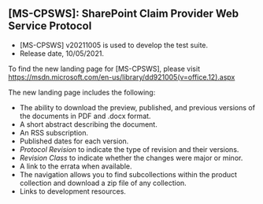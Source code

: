 ## [MS-CPSWS]: SharePoint Claim Provider Web Service Protocol
- [MS-CPSWS] v20211005 is used to develop the test suite.
- Release date, 10/05/2021.

To find the new landing page for [MS-CPSWS], please visit https://msdn.microsoft.com/en-us/library/dd921005(v=office.12).aspx

The new landing page includes the following:
- The ability to download the preview, published, and previous versions of the documents in PDF and .docx format.
- A short abstract describing the document.
- An RSS subscription.
- Published dates for each version.
- *Protocol Revision* to indicate the type of revision and their versions.
- *Revision Class* to indicate whether the changes were major or minor.
- A link to the errata when available.
- The navigation allows you to find subcollections within the product collection and download a zip file of any collection.
- Links to development resources.